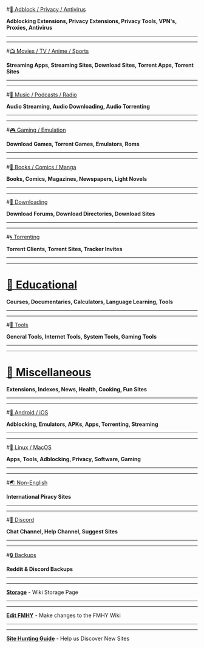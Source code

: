#[📛 Adblock / Privacy / Antivirus](https://www.reddit.com/r/FREEMEDIAHECKYEAH/wiki/adblock-vpn-privacy)

**Adblocking Extensions, Privacy Extensions, Privacy Tools, VPN's, Proxies, Antivirus**

***
***

#[📺 Movies / TV / Anime / Sports](https://www.reddit.com/r/FREEMEDIAHECKYEAH/wiki/video)

**Streaming Apps, Streaming Sites, Download Sites, Torrent Apps, Torrent Sites**

***
***

#[🎵 Music / Podcasts / Radio](https://www.reddit.com/r/FREEMEDIAHECKYEAH/wiki/audio)

**Audio Streaming, Audio Downloading, Audio Torrenting**

***
***

#[🎮 Gaming / Emulation](https://www.reddit.com/r/FREEMEDIAHECKYEAH/wiki/games)

**Download Games, Torrent Games, Emulators, Roms**

***
***

#[📗 Books / Comics / Manga](https://www.reddit.com/r/FREEMEDIAHECKYEAH/wiki/reading)

**Books, Comics, Magazines, Newspapers, Light Novels**

***
***

#[💾 Downloading](https://www.reddit.com/r/FREEMEDIAHECKYEAH/wiki/download)

**Download Forums, Download Directories, Download Sites**

***
***

#[🌀 Torrenting](https://www.reddit.com/r/FREEMEDIAHECKYEAH/wiki/torrent)

**Torrent Clients, Torrent Sites, Tracker Invites**

***
***

# [🧠 Educational](https://www.reddit.com/r/FREEMEDIAHECKYEAH/wiki/edu)

**Courses, Documentaries, Calculators, Language Learning, Tools**

***
***

#[🔧 Tools](https://www.reddit.com/r/FREEMEDIAHECKYEAH/wiki/tools-misc)

**General Tools, Internet Tools, System Tools, Gaming Tools**

***
***

# [📂 Miscellaneous](https://www.reddit.com/r/FREEMEDIAHECKYEAH/wiki/misc)

**Extensions, Indexes, News, Health, Cooking, Fun Sites**

***
***

#[📱 Android / iOS](https://www.reddit.com/r/FREEMEDIAHECKYEAH/wiki/android)

**Adblocking, Emulators, APKs, Apps, Torrenting, Streaming**

***
***

#[🐧 Linux / MacOS](https://www.reddit.com/r/FREEMEDIAHECKYEAH/wiki/linux)

**Apps, Tools, Adblocking, Privacy, Software, Gaming**

***
***

#[🌏 Non-English](https://www.reddit.com/r/FREEMEDIAHECKYEAH/wiki/non-eng)

**International Piracy Sites** 

***
***

#[💬 Discord](https://discord.fmhy.tk/)

**Chat Channel, Help Channel, Suggest Sites**

***
***

#[🔒 Backups](https://www.reddit.com/r/FREEMEDIAHECKYEAH/wiki/backups)

**Reddit & Discord Backups**

***
***

**[Storage](https://www.reddit.com/r/FREEMEDIAHECKYEAH/wiki/storage)** - Wiki Storage Page

***
***

**[Edit FMHY](https://rentry.co/FMHYedit)** - Make changes to the FMHY Wiki

***
***

**[Site Hunting Guide](https://www.reddit.com/r/FREEMEDIAHECKYEAH/wiki/find-new-sites)** - Help us Discover New Sites